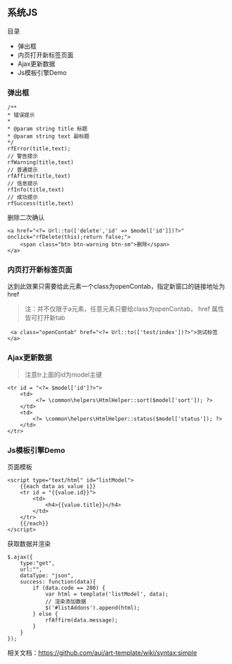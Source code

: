 ## 系统JS

目录

- 弹出框
- 内页打开新标签页面
- Ajax更新数据
- Js模板引擎Demo

### 弹出框

```
/**
* 错误提示
* 
* @param string title 标题
* @param string text 副标题
*/
rfError(title,text);
// 警告提示
rfWarning(title,text)
// 普通提示
rfAffirm(title,text)
// 信息提示
rfInfo(title,text)
// 成功提示
rfSuccess(title,text)
```

删除二次确认

```
<a href="<?= Url::to(['delete','id' => $model['id']])?>"  onclick="rfDelete(this);return false;">
    <span class="btn btn-warning btn-sm">删除</span>
</a>
```

### 内页打开新标签页面

达到此效果只需要给此元素一个class为openContab，指定新窗口的链接地址为href   
> 注：并不仅限于a元素，任意元素只要给class为openContab， href 属性皆可打开新tab

```
 <a class="openContab" href="<?= Url::to(['test/index'])?>">测试标签</a>
```

### Ajax更新数据

> 注意tr上面的id为model主键

```
<tr id = "<?= $model['id']?>">
    <td>
         <?= \common\helpers\HtmlHelper::sort($model['sort']); ?>
    </td>
    <td>
        <?= \common\helpers\HtmlHelper::status($model['status']); ?>
    </td>
</tr>
```

### Js模板引擎Demo

页面模板

```
<script type="text/html" id="listModel">
    {{each data as value i}}
    <tr id = "{{value.id}}">
        <td>
            <h4>{{value.title}}</h4>
        </td>
    </tr>
    {{/each}}
</script>
```

获取数据并渲染

```
$.ajax({
    type:"get",
    url:"",
    dataType: "json",
    success: function(data){
        if (data.code == 200) {
            var html = template('listModel', data);
            // 渲染添加数据
            $('#listAddons').append(html);
        } else {
            rfAffirm(data.message);
        }
    }
});
```

相关文档：https://github.com/aui/art-template/wiki/syntax:simple
